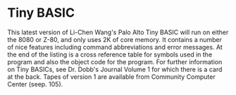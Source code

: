Tiny BASIC
==========

This latest version of Li-Chen Wang's Palo Alto Tiny BASIC will run on either the 8080 or Z-80, and only uses 2K of core memory. It contains a number of nice features including command abbreviations and error messages. At the end of the listing is a cross reference table for symbols used in the program and also the object code for the program. For further information on Tiny BASICs, see Dr. Dobb's Journal Volume 1 for which there is a card at the back. Tapes of version 1 are available from Community Computer Center (seep. 105).
